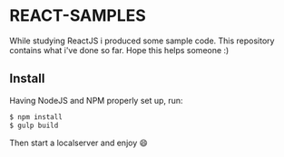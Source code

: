# REACT-SAMPLES

While studying ReactJS i produced some sample code. This repository contains what i've done so far. Hope this helps someone :)

## Install

Having NodeJS and NPM properly set up, run:

```sh
$ npm install
$ gulp build
```

Then start a localserver and enjoy :smile:
